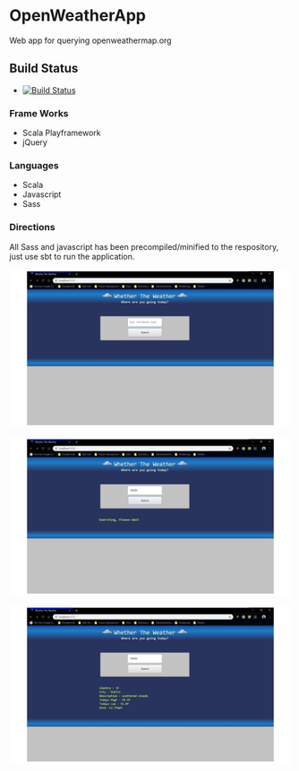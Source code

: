 # OpenWeatherApp
Web app for querying openweathermap.org

## Build Status
- [![Build Status](https://travis-ci.org/DecipherOne/OpenWeatherApp.svg?branch=dev)](https://travis-ci.org/DecipherOne/OpenWeatherApp)

### Frame Works
- Scala Playframework
- jQuery


### Languages
- Scala
- Javascript
- Sass

### Directions

All Sass and javascript has been precompiled/minified to the respository, just use sbt to run the application.

![screen1](screen1.png)

![screen2](screen2.png)

![screen3](screen3.png)